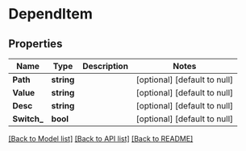 # DependItem

## Properties
Name | Type | Description | Notes
------------ | ------------- | ------------- | -------------
**Path** | **string** |  | [optional] [default to null]
**Value** | **string** |  | [optional] [default to null]
**Desc** | **string** |  | [optional] [default to null]
**Switch_** | **bool** |  | [optional] [default to null]

[[Back to Model list]](../README.md#documentation-for-models) [[Back to API list]](../README.md#documentation-for-api-endpoints) [[Back to README]](../README.md)


